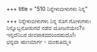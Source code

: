 +++
title = "510 ನಿನ್ನೇಳುಬೀಳುಗಳು ನಿನ್ನ"

+++
ನಿನ್ನೇಳುಬೀಳುಗಳು ನಿನ್ನ ಸೊಗ ಗೋಳುಗಳು।  
ನಿನ್ನೊಬ್ಬನೋಸುಗವೆ ನಡೆವ ಯೋಜನೆಯೇಂ?॥  
ಇನ್ನದೆನಿಬರ ಜೀವಪಾಕವದರಿಂದಹುದೊ!।  
ಛನ್ನವಾ ಋಣಮಾರ್ಗ - ಮಂಕುತಿಮ್ಮ॥  
